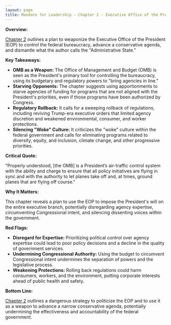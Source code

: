 ```yaml
---
layout: page
title: Mandate for Leadership - Chapter 2 - Executive Office of the President of the United States - TL;DR
---
```


**Overview:**

[Chapter 2](../../documents/project_2025_chapters/chapter_2.pdf) outlines a plan to weaponize the Executive Office of the President (EOP) to control the federal bureaucracy, advance a conservative agenda, and dismantle what the author calls the "Administrative State."

**Key Takeaways:**

* **OMB as a Weapon:** The Office of Management and Budget (OMB) is seen as the President's primary tool for controlling the bureaucracy, using its budgetary and regulatory powers to "bring agencies in line."
* **Starving Opponents:**  The chapter suggests using apportionments to starve agencies of funding for programs that are not aligned with the President's priorities, even if those programs have been authorized by Congress.
* **Regulatory Rollback:** It calls for a sweeping rollback of regulations, including reviving Trump-era executive orders that limited agency discretion and weakened environmental, consumer, and worker protections.
* **Silencing "Woke" Culture:**  It criticizes the "woke" culture within the federal government and calls for eliminating programs related to diversity, equity, and inclusion, climate change, and other progressive priorities.

**Critical Quote:**

"Properly understood, [the OMB] is a President’s air-traffic control system with the ability and charge to ensure that all policy initiatives are flying in sync and with the authority to let planes take off and, at times, ground planes that are flying off course."

**Why It Matters:**

This chapter reveals a plan to use the EOP to impose the President's will on the entire executive branch, potentially disregarding agency expertise, circumventing Congressional intent, and silencing dissenting voices within the government.

**Red Flags:**

* **Disregard for Expertise:**  Prioritizing political control over agency expertise could lead to poor policy decisions and a decline in the quality of government services.
* **Undermining Congressional Authority:**  Using the budget to circumvent Congressional intent undermines the separation of powers and the legislative process.
* **Weakening Protections:**  Rolling back regulations could harm consumers, workers, and the environment, putting corporate interests ahead of public health and safety.

**Bottom Line:**

[Chapter 2](../../documents/project_2025_chapters/chapter_2.pdf) outlines a dangerous strategy to politicize the EOP and to use it as a weapon to advance a narrow conservative agenda, potentially undermining the effectiveness and accountability of the federal government. 
